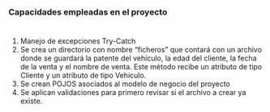 ### Capacidades empleadas en el proyecto
# 
1.   Manejo de excepciones Try-Catch
1.   Se crea un directorio con nombre “ficheros” que contará con un archivo donde se
guardará la patente del vehículo, la edad del cliente, la fecha de la venta y el nombre
de venta. Este método recibe un atributo de tipo Cliente y un atributo de tipo
Vehiculo.
1.   Se crean POJOS asociados al modelo de negocio del proyecto
1.   Se aplican validaciones para primero revisar si el archivo a crear ya existe.
